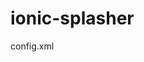 # ionic-splasher
config.xml
<preference name="SplashScreenDelay" value="0"/>
<preference name="ShowSplashScreen" value="false"/>
